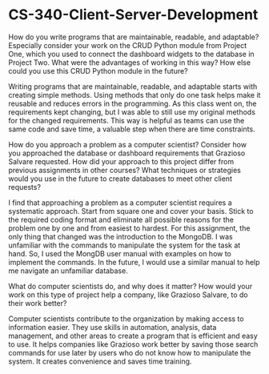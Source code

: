 # CS-340-Client-Server-Development

How do you write programs that are maintainable, readable, and adaptable? Especially consider your work on the CRUD Python module from Project One, which you used to connect the dashboard widgets to the database in Project Two. What were the advantages of working in this way? How else could you use this CRUD Python module in the future?

  Writing programs that are maintainable, readable, and adaptable starts with creating simple methods. Using methods that only do one task helps make it reusable and reduces errors in the programming. As this class went on, the requirements kept changing, but I was able to still use my original methods for the changed requirements. This way is helpful as teams can use the same code and save time, a valuable step when there are time constraints. 

How do you approach a problem as a computer scientist? Consider how you approached the database or dashboard requirements that Grazioso Salvare requested. How did your approach to this project differ from previous assignments in other courses? What techniques or strategies would you use in the future to create databases to meet other client requests?

  I find that approaching a problem as a computer scientist requires a systematic approach. Start from square one and cover your basis. Stick to the required coding format and eliminate all possible reasons for the problem one by one and from easiest to hardest. For this assignment, the only thing that changed was the introduction to the MongoDB. I was unfamiliar with the commands to manipulate the system for the task at hand. So, I used the MongDB user manual with examples on how to implement the commands. In the future, I would use a similar manual to help me navigate an unfamiliar database. 

What do computer scientists do, and why does it matter? How would your work on this type of project help a company, like Grazioso Salvare, to do their work better?

  Computer scientists contribute to the organization by making access to information easier. They use skills in automation, analysis, data management, and other areas to create a program that is efficient and easy to use. It helps companies like Grazioso work better by saving those search commands for use later by users who do not know how to manipulate the system. It creates convenience and saves time training. 
